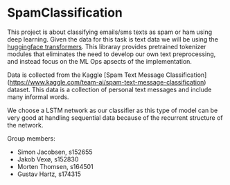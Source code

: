 # SpamClassification

This project is about classifying emails/sms texts as spam or ham using deep learning. Given the data for this task is text data we will be using the [huggingface transformers](https://huggingface.co/transformers/). This libraray provides pretrained tokenizer modules that eliminates the need to develop our own text preprocessing, and instead focus on the ML Ops apsects of the implementation. 

Data is collected from the Kaggle [Spam Text Message Classification] (https://www.kaggle.com/team-ai/spam-text-message-classification) dataset. This data is a collection of personal text messages and include many informal words. 

We choose a LSTM network as our classifier as this type of model can be very good at handling sequential data because of the recurrent structure of the network. 

Group members:
- Simon Jacobsen, s152655
- Jakob Vexø, s152830
- Morten Thomsen, s164501
- Gustav Hartz, s174315



